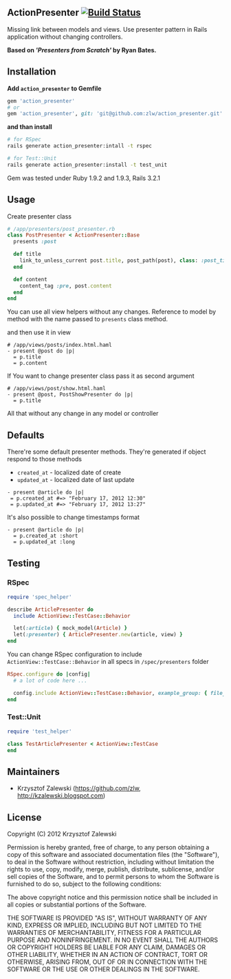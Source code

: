 ## ActionPresenter [![Build Status](https://secure.travis-ci.org/zlw/action_presenter.png?branch=master)](http://travis-ci.org/zlw/action_presenter)

Missing link between models and views.
Use presenter pattern in Rails application without changing controllers.

**Based on *'Presenters from Scratch'* by Ryan Bates.**

## Installation

**Add `action_presenter` to Gemfile**

```ruby
gem 'action_presenter'
# or
gem 'action_presenter', git: 'git@github.com:zlw/action_presenter.git'
```

**and than install**

```bash
# for RSpec
rails generate action_presenter:intall -t rspec

# for Test::Unit
rails generate action_presenter:install -t test_unit
```

Gem was tested under Ruby 1.9.2 and 1.9.3, Rails 3.2.1

## Usage

Create presenter class

```ruby
# /app/presenters/post_presenter.rb
class PostPresenter < ActionPresenter::Base
  presents :post

  def title
    link_to_unless_current post.title, post_path(post), class: :post_title_link
  end

  def content
    content_tag :pre, post.content
  end
end
```

You can use all view helpers without any changes. Reference to model by method with the name passed to `presents` class method.

and then use it in view

```haml
# /app/views/posts/index.html.haml
- present @post do |p|
  = p.title
  = p.content
```

If You want to change presenter class pass it as second argument

```haml
# /app/views/post/show.html.haml
- present @post, PostShowPresenter do |p|
  = p.title
```

All that without any change in any model or controller

## Defaults

There're some default presenter methods. They're generated if object respond to those methods

* `created_at` - localized date of create
* `updated_at` - localized date of last update

```haml
- present @article do |p|
 = p.created_at #=> "February 17, 2012 12:30"
 = p.updated_at #=> "February 17, 2012 13:27"
```

It's also possible to change timestamps format

```haml
- present @article do |p|
  = p.created_at :short
  = p.updated_at :long
```

## Testing

### RSpec

```ruby
require 'spec_helper'

describe ArticlePresenter do
  include ActionView::TestCase::Behavior

  let(:article) { mock_model(Article) }
  let(:presenter) { ArticlePresenter.new(article, view) }
end
```

You can change RSpec configuration to include `ActionView::TestCase::Behavior` in all specs in `/spec/presenters` folder

```ruby
RSpec.configure do |config|
  # a lot of code here ...

  config.include ActionView::TestCase::Behavior, example_group: { file_path: %r{spec/presenters} }
end
```

### Test::Unit

```ruby
require 'test_helper'

class TestArticlePresenter < ActionView::TestCase
end
```

## Maintainers

* Krzysztof Zalewski (https://github.com/zlw, http://kzalewski.blogspot.com)

## License

Copyright (C) 2012 Krzysztof Zalewski

Permission is hereby granted, free of charge, to any person obtaining a copy of this software and associated documentation files (the "Software"), to deal in the Software without restriction, including without limitation the rights to use, copy, modify, merge, publish, distribute, sublicense, and/or sell copies of the Software, and to permit persons to whom the Software is furnished to do so, subject to the following conditions:

The above copyright notice and this permission notice shall be included in all copies or substantial portions of the Software.

THE SOFTWARE IS PROVIDED "AS IS", WITHOUT WARRANTY OF ANY KIND, EXPRESS OR IMPLIED, INCLUDING BUT NOT LIMITED TO THE WARRANTIES OF MERCHANTABILITY, FITNESS FOR A PARTICULAR PURPOSE AND NONINFRINGEMENT. IN NO EVENT SHALL THE AUTHORS OR COPYRIGHT HOLDERS BE LIABLE FOR ANY CLAIM, DAMAGES OR OTHER LIABILITY, WHETHER IN AN ACTION OF CONTRACT, TORT OR OTHERWISE, ARISING FROM, OUT OF OR IN CONNECTION WITH THE SOFTWARE OR THE USE OR OTHER DEALINGS IN THE SOFTWARE.
